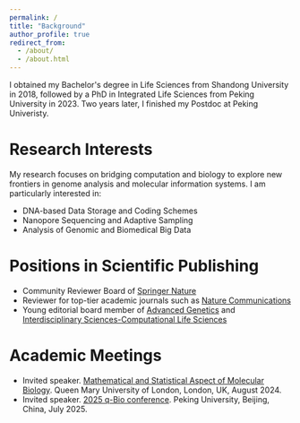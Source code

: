 ```yaml
---
permalink: /
title: "Background"
author_profile: true
redirect_from: 
  - /about/
  - /about.html
---
```


I obtained my Bachelor's degree in Life Sciences from Shandong University in 2018, followed by a PhD in Integrated Life Sciences from Peking University in 2023. Two years later, I finished my Postdoc at Peking Univeristy.

Research Interests
======
My research focuses on bridging computation and biology to explore new frontiers in genome analysis and molecular information systems. I am particularly interested in:

- DNA-based Data Storage and Coding Schemes
- Nanopore Sequencing and Adaptive Sampling
- Analysis of Genomic and Biomedical Big Data

Positions in Scientific Publishing
======
- Community Reviewer Board of [Springer Nature](https://www.springernature.com/gp)
- Reviewer for top-tier academic journals such as [Nature Communications](https://www.nature.com/ncomms/)
- Young editorial board member of [Advanced Genetics](https://advanced.onlinelibrary.wiley.com/journal/26416573) and [Interdisciplinary Sciences-Computational Life Sciences](https://www.springer.com/12539)

Academic Meetings
======
- Invited speaker. [Mathematical and Statistical Aspect of Molecular Biology](https://masamb2024.wixsite.com/masamb2024).
Queen Mary University of London, London, UK, August 2024.
- Invited speaker. [2025 q-Bio conference](https://qbio.pku.edu.cn/QB2025/).
Peking University, Beijing, China, July 2025.
